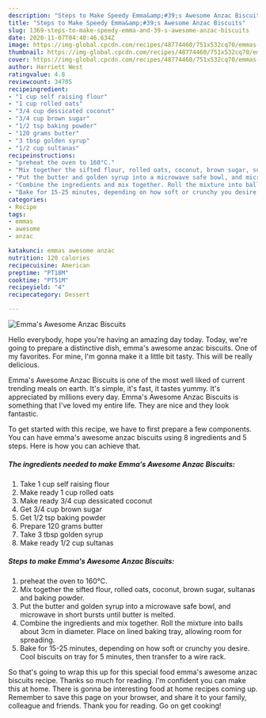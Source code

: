 ```yaml
---
description: "Steps to Make Speedy Emma&amp;#39;s Awesome Anzac Biscuits"
title: "Steps to Make Speedy Emma&amp;#39;s Awesome Anzac Biscuits"
slug: 1369-steps-to-make-speedy-emma-and-39-s-awesome-anzac-biscuits
date: 2020-11-07T04:40:46.634Z
image: https://img-global.cpcdn.com/recipes/48774460/751x532cq70/emmas-awesome-anzac-biscuits-recipe-main-photo.jpg
thumbnail: https://img-global.cpcdn.com/recipes/48774460/751x532cq70/emmas-awesome-anzac-biscuits-recipe-main-photo.jpg
cover: https://img-global.cpcdn.com/recipes/48774460/751x532cq70/emmas-awesome-anzac-biscuits-recipe-main-photo.jpg
author: Harriett West
ratingvalue: 4.8
reviewcount: 34705
recipeingredient:
- "1 cup self raising flour"
- "1 cup rolled oats"
- "3/4 cup dessicated coconut"
- "3/4 cup brown sugar"
- "1/2 tsp baking powder"
- "120 grams butter"
- "3 tbsp golden syrup"
- "1/2 cup sultanas"
recipeinstructions:
- "preheat the oven to 160°C."
- "Mix together the sifted flour, rolled oats, coconut, brown sugar, sultanas and baking powder."
- "Put the butter and golden syrup into a microwave safe bowl, and microwave in short bursts until butter is melted."
- "Combine the ingredients and mix together. Roll the mixture into balls about 3cm in diameter. Place on lined baking tray, allowing room for spreading."
- "Bake for 15-25 minutes, depending on how soft or crunchy you desire. Cool biscuits on tray for 5 minutes, then transfer to a wire rack."
categories:
- Recipe
tags:
- emmas
- awesome
- anzac

katakunci: emmas awesome anzac 
nutrition: 120 calories
recipecuisine: American
preptime: "PT18M"
cooktime: "PT51M"
recipeyield: "4"
recipecategory: Dessert

---
```



![Emma&#39;s Awesome Anzac Biscuits](https://img-global.cpcdn.com/recipes/48774460/751x532cq70/emmas-awesome-anzac-biscuits-recipe-main-photo.jpg)

Hello everybody, hope you're having an amazing day today. Today, we're going to prepare a distinctive dish, emma&#39;s awesome anzac biscuits. One of my favorites. For mine, I'm gonna make it a little bit tasty. This will be really delicious.



Emma&#39;s Awesome Anzac Biscuits is one of the most well liked of current trending meals on earth. It's simple, it's fast, it tastes yummy. It's appreciated by millions every day. Emma&#39;s Awesome Anzac Biscuits is something that I've loved my entire life. They are nice and they look fantastic.


To get started with this recipe, we have to first prepare a few components. You can have emma&#39;s awesome anzac biscuits using 8 ingredients and 5 steps. Here is how you can achieve that.

<!--inarticleads1-->

##### The ingredients needed to make Emma&#39;s Awesome Anzac Biscuits:

1. Take 1 cup self raising flour
1. Make ready 1 cup rolled oats
1. Make ready 3/4 cup dessicated coconut
1. Get 3/4 cup brown sugar
1. Get 1/2 tsp baking powder
1. Prepare 120 grams butter
1. Take 3 tbsp golden syrup
1. Make ready 1/2 cup sultanas




<!--inarticleads2-->

##### Steps to make Emma&#39;s Awesome Anzac Biscuits:

1. preheat the oven to 160°C.
1. Mix together the sifted flour, rolled oats, coconut, brown sugar, sultanas and baking powder.
1. Put the butter and golden syrup into a microwave safe bowl, and microwave in short bursts until butter is melted.
1. Combine the ingredients and mix together. Roll the mixture into balls about 3cm in diameter. Place on lined baking tray, allowing room for spreading.
1. Bake for 15-25 minutes, depending on how soft or crunchy you desire. Cool biscuits on tray for 5 minutes, then transfer to a wire rack.




So that's going to wrap this up for this special food emma&#39;s awesome anzac biscuits recipe. Thanks so much for reading. I'm confident you can make this at home. There is gonna be interesting food at home recipes coming up. Remember to save this page on your browser, and share it to your family, colleague and friends. Thank you for reading. Go on get cooking!
